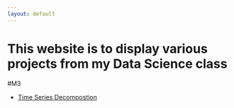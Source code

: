 ```yaml
---
layout: default
---
```


# This website is to display various projects from my Data Science class

#M3
- [Time Series Decompostion](/timeseries/index.md)
